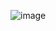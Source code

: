 ![image](https://github.com/lshlsh3690/itterior/assets/77502035/e44f3fab-39d4-428e-8813-18b87d7968eb)
